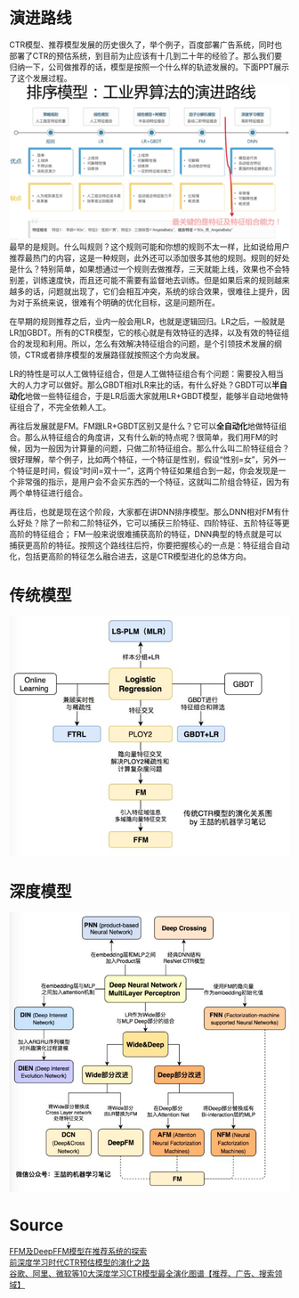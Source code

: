<a name="IJd61"></a>
# 演进路线
CTR模型、推荐模型发展的历史很久了，举个例子，百度部署广告系统，同时也部署了CTR的预估系统，到目前为止应该有十几到二十年的经验了。那么我们要归纳一下，公司做推荐的话，模型是按照一个什么样的轨迹发展的。下面PPT展示了这个发展过程。<br />![排序.png](./img/1604284903315-5479b970-ca19-4b93-9653-2a689ac9b25e.png)<br />最早的是规则。什么叫规则？这个规则可能和你想的规则不太一样，比如说给用户推荐最热门的内容，这是一种规则，此外还可以添加很多其他的规则。规则的好处是什么？特别简单，如果想通过一个规则去做推荐，三天就能上线，效果也不会特别差，训练速度快，而且还可能不需要有监督地去训练。但是如果后来的规则越来越多的话，问题就出现了，它们会相互冲突，系统的综合效果，很难往上提升，因为对于系统来说，很难有个明确的优化目标，这是问题所在。

在早期的规则推荐之后，业内一般会用LR，也就是逻辑回归。LR之后，一般就是LR加GBDT。所有的CTR模型，它的核心就是有效特征的选择，以及有效的特征组合的发现和利用。所以，怎么有效解决特征组合的问题，是个引领技术发展的纲领，CTR或者排序模型的发展路径就按照这个方向发展。

LR的特性是可以人工做特征组合，但是人工做特征组合有个问题：需要投入相当大的人力才可以做好。那么GBDT相对LR来比的话，有什么好处？GBDT可以**半自动化**地做一些特征组合，于是LR后面大家就用LR+GBDT模型，能够半自动地做特征组合了，不完全依赖人工。

再往后发展就是FM。FM跟LR+GBDT区别又是什么？它可以**全自动化**地做特征组合。那么从特征组合的角度讲，又有什么新的特点呢？很简单，我们用FM的时候，因为一般因为计算量的问题，只做二阶特征组合。那么什么叫二阶特征组合？很好理解，举个例子，比如两个特征，一个特征是性别，假设“性别=女”，另外一个特征是时间，假设“时间=双十一”，这两个特征如果组合到一起，你会发现是一个非常强的指示，是用户会不会买东西的一个特征，这就叫二阶组合特征，因为有两个单特征进行组合。

再往后，也就是现在这个阶段，大家都在讲DNN排序模型。那么DNN相对FM有什么好处？除了一阶和二阶特征外，它可以捕获三阶特征、四阶特征、五阶特征等更高阶的特征组合； FM一般来说很难捕获高阶的特征，DNN典型的特点就是可以捕获更高阶的特征。按照这个路线往后捋，你要把握核心的一点是：特征组合自动化，包括更高阶的特征怎么融合进去，这是CTR模型进化的总体方向。

<a name="e1eCN"></a>
# 传统模型
![传统CTR.jpg](./img/1604285698388-d6652212-52cd-45aa-9fcf-81b3cb9d0175.jpeg)
<a name="Uimac"></a>
# 深度模型
![深度CTR.jpg](./img/1604285615984-91738fe8-4747-485a-a501-9ff9e27e1095.jpeg)
<a name="eVIHf"></a>
# Source
[FFM及DeepFFM模型在推荐系统的探索](https://zhuanlan.zhihu.com/p/67795161)<br />[前深度学习时代CTR预估模型的演化之路](https://zhuanlan.zhihu.com/p/61154299)<br />[谷歌、阿里、微软等10大深度学习CTR模型最全演化图谱【推荐、广告、搜索领域】](https://zhuanlan.zhihu.com/p/63186101)
